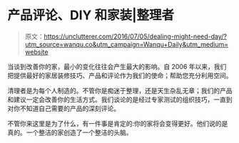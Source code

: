 # 产品评论、DIY 和家装|整理者

> 原文：<https://unclutterer.com/2016/07/05/dealing-might-need-day/?utm_source=wanqu.co&utm_campaign=Wanqu+Daily&utm_medium=website>

当谈到改善你的家，最小的变化往往会产生最大的影响。自 2006 年以来，我们把提供最好的家居装修技巧、产品和评论作为我们的使命；帮助您充分利用空间。

清理者是为每个人制造的。不管你是痴迷于整理，还是天生杂乱无章；我们的产品和建议一定会改善你的生活方式。我们谈论的是经过专家测试的组织技巧，一直到对你不知道自己需要的产品的深刻评论。

不管你来这里是为了什么，有一件事是肯定的:你的家将会变得更好。他们说的是真的。一个整洁的家创造了一个整洁的头脑。